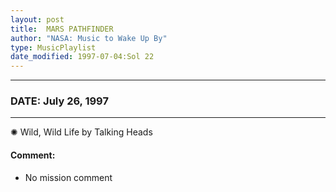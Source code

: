 ```yaml
---
layout: post
title:  MARS PATHFINDER
author: "NASA: Music to Wake Up By"
type: MusicPlaylist
date_modified: 1997-07-04:Sol 22
---
```


----
### DATE: July 26, 1997
----
✺ Wild, Wild Life by Talking Heads

#### Comment:
* No mission comment
